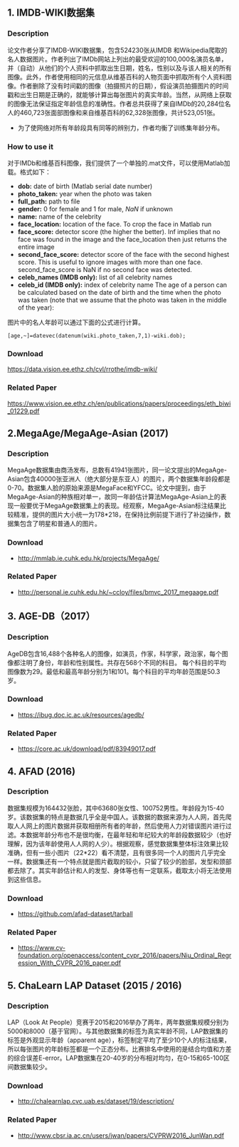 ﻿## **1. IMDB-WIKI数据集**
###  Description
论文作者分享了IMDB-WIKI数据集，包含524230张从IMDB 和Wikipedia爬取的名人数据图片。作者列出了IMDb网站上列出的最受欢迎的100,000名演员名单，并（自动）从他们的个人资料中抓取出生日期，姓名，性别以及与该人相关的所有图像。此外，作者使用相同的元信息从维基百科的人物页面中抓取所有个人资料图像。作者删除了没有时间戳的图像（拍摄照片的日期），假设演员拍摄图片的时间戳和出生日期是正确的，就能够计算出每张图片的真实年龄。当然，从网络上获取的图像无法保证指定年龄信息的准确性。作者总共获得了来自IMDb的20,284位名人的460,723张面部图像和来自维基百科的62,328张图像，共计523,051张。
- 为了使网络对所有年龄段具有同等的辨别力，作者均衡了训练集年龄分布。
### How to use it
对于IMDb和维基百科图像，我们提供了一个单独的.mat文件，可以使用Matlab加载。格式如下：
- **dob:** date of birth (Matlab serial date number) 
- **photo_taken:** year when the photo was taken 
- **full_path:** path to file
- **gender:** 0 for female and 1 for male, *NaN* if unknown 
- **name:** name of the celebrity   
- **face_location:** location of the face. To crop the face in Matlab run 
- **face_score:** detector score (the higher the better). Inf implies that no face was found in the image and the face_location then just returns the entire image 
- **second_face_score:**  detector score of the face with the second highest score. This is useful to ignore images with more than one face. second_face_score is NaN if no second face was detected.
- **celeb_names (IMDB only):** list of all celebrity names 
- **celeb_id (IMDB only):** index of celebrity name
The age of a person can be calculated based on the date of birth and the time when the photo was taken (note that we assume that the photo was taken in the middle of the year):

图片中的名人年龄可以通过下面的公式进行计算。

```
[age,~]=datevec(datenum(wiki.photo_taken,7,1)-wiki.dob); 
```
### Download
https://data.vision.ee.ethz.ch/cvl/rrothe/imdb-wiki/
### Related Paper
https://www.vision.ee.ethz.ch/en/publications/papers/proceedings/eth_biwi_01229.pdf




## 2.MegaAge/MegaAge-Asian (2017)
###  Description
MegaAge数据集由商汤发布，总数有41941张图片，同一论文提出的MegaAge-Asian包含40000张亚洲人（绝大部分是东亚人）的图片，两个数据集年龄段都是0-70。数据集人脸的原始来源是MegaFace和YFCC。论文中提到，由于MegaAge-Asian的种族相对单一，故同一年龄估计算法MegaAge-Asian上的表现一般要优于MegaAge数据集上的表现。经观察，MegaAge-Asian标注结果比较精准，提供的图片大小统一为178*218，在保持比例前提下进行了补边操作，数据集包含了明星和普通人的图片。 
### Download
- http://mmlab.ie.cuhk.edu.hk/projects/MegaAge/
### Related Paper
- http://personal.ie.cuhk.edu.hk/~ccloy/files/bmvc_2017_megaage.pdf


## 3. AGE-DB（2017）
###  Description
AgeDB包含16,488个各种名人的图像，如演员，作家，科学家，政治家，每个图像都注明了身份，年龄和性别属性。共存在568个不同的科目。 每个科目的平均图像数为29。最低和最高年龄分别为1和101。每个科目的平均年龄范围是50.3岁。
### Download
- https://ibug.doc.ic.ac.uk/resources/agedb/
### Related Paper
- https://core.ac.uk/download/pdf/83949017.pdf


##   4. AFAD (2016)
###  Description
数据集规模为164432张脸，其中63680张女性、100752男性。年龄段为15-40岁。该数据集的特点是数据几乎全是中国人。该数据的数据来源为人人网，首先爬取人人网上的图片数据并获取相册所有者的年龄，然后使用人力对错误图片进行过滤。本数据年龄分布也不是很均衡，在最年轻和年纪较大的年龄段数据较少（也好理解，因为该年龄使用人人网的人少）。根据观察，感觉数据集整体标注效果比较准确，但有一些小图片（22*22）看不清楚，且有很多同一个人的图片几乎完全一样。数据集还有一个特点就是图片截取的较小，只留了较少的脸部，发型和颈部都去除了。其实年龄估计和人的发型、身体等也有一定联系，截取太小将无法使用到这些信息。
### Download
- https://github.com/afad-dataset/tarball
### Related Paper
- https://www.cv-foundation.org/openaccess/content_cvpr_2016/papers/Niu_Ordinal_Regression_With_CVPR_2016_paper.pdf


## 5. ChaLearn LAP Dataset (2015 / 2016)
### Description
LAP（Look At People）竞赛于2015和2016举办了两年，两年数据集规模分别为5000和8000（基于官网）。与其他数据集的标签为真实年龄不同，LAP数据集的标签是外观显示年龄（apparent age），标签制定平均了至少10个人的标注结果，所以每张图片的年龄标签都是一个正态分布。比赛排名中使用的是结合均值和方差的综合误差E-error。LAP数据集在20-40岁的分布相对均匀，在0-15和65-100区间数据集较少。
### Download
- http://chalearnlap.cvc.uab.es/dataset/19/description/
### Related Paper
- http://www.cbsr.ia.ac.cn/users/jwan/papers/CVPRW2016_JunWan.pdf
